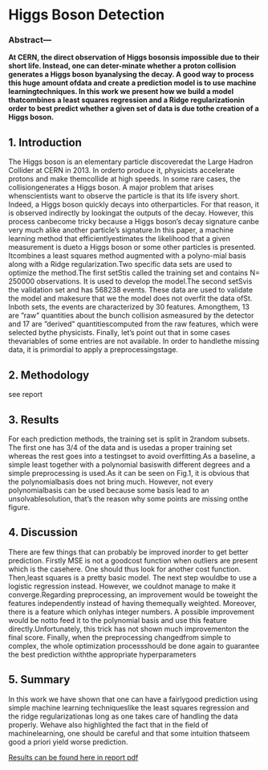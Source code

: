 # Higgs Boson Detection

### Abstract—
**At CERN, the direct observation of Higgs bosonsis impossible due to their short life. Instead, one can deter-minate whether a proton collision generates a Higgs boson byanalysing the decay. A good way to process this huge amount ofdata and create a prediction model is to use machine learningtechniques. In this work we present how we build a model thatcombines a least squares regression and a Ridge regularizationin order to best predict whether a given set of data is due tothe creation of a Higgs boson.**

## 1. Introduction
The  Higgs  boson  is  an  elementary  particle  discoveredat  the  Large  Hadron  Collider  at  CERN  in  2013.  In  orderto  produce  it,  physicists  accelerate  protons  and  make  themcollide  at  high  speeds.  In  some  rare  cases,  the  collisiongenerates a Higgs boson. A major problem that arises whenscientists  want  to  observe  the  particle  is  that  its  life  isvery short. Indeed, a Higgs boson quickly decays into otherparticles. For that reason, it is observed indirectly by lookingat  the  outputs  of  the  decay.  However,  this  process  canbecome tricky because a Higgs boson’s decay signature canbe very much alike another particle’s signature.In  this  paper,  a  machine  learning  method  that  efficientlyestimates  the  likelihood  that  a  given  measurement  is  dueto  a  Higgs  boson  or  some  other  particles  is  presented.  Itcombines a least squares method augmented with a polyno-mial basis along with a Ridge regularization.Two  specific  data  sets  are  used  to  optimize  the  method.The  first  setStis  called  the  training  set  and  contains N= 250000 observations. It is used to develop the model.The  second  setSvis  the  validation  set  and  has  568238 events. These data are used to validate the model and makesure  that  we  the  model  does  not  overfit  the  data  ofSt.  Inboth sets, the events are characterized by 30 features. Amongthem,  13  are  ”raw”  quantities  about  the  bunch  collision  asmeasured  by  the  detector  and  17  are  ”derived”  quantitiescomputed  from  the  raw  features,  which  were  selected  bythe physicists. Finally, let’s point out that in some cases thevariables of some entries are not available. In order to handlethe  missing  data,  it  is  primordial  to  apply  a  preprocessingstage.

## 2. Methodology
see report

## 3. Results
For each prediction methods, the training set is split in 2random subsets. The first one has 3/4 of the data and is usedas a proper training set whereas the rest goes into a testingset to avoid overfitting.As a baseline, a simple least together with a polynomial basiswith  different  degrees  and  a  simple  preprocessing  is  used.As it can be seen on Fig.1, it is obvious that the polynomialbasis does not bring much. However, not every polynomialbasis can be used because some basis lead to an unsolvablesolution, that’s the reason why some points are missing onthe figure.  

## 4. Discussion
There  are  few  things  that  can  probably  be  improved  inorder  to  get  better  prediction.  Firstly  MSE  is  not  a  goodcost  function  when  outliers  are  present  which  is  the  casehere. One should thus look for another cost function. Then,least  squares  is  a  pretty  basic  model.  The  next  step  wouldbe  to  use  a  logistic  regression  instead.  However,  we  couldnot manage to make it converge.Regarding   preprocessing,   an   improvement   would   be   toweight  the  features  independently  instead  of  having  themequally  weighted.  Moreover,  there  is  a  feature  which  onlyhas integer numbers. A possible improvement would be notto feed it to the polynomial basis and use this feature directly.Unfortunately, this trick has not shown much improvementon the final score. Finally, when the preprocessing changedfrom  simple  to  complex,  the  whole  optimization  processshould be done again to guarantee the best prediction withthe appropriate hyperparameters

## 5. Summary
In  this  work  we  have  shown  that  one  can  have  a  fairlygood  prediction  using  simple  machine  learning  techniqueslike the least squares regression and the ridge regularizationas long as one takes care of handling the data properly. Wehave  also  highlighted  the  fact  that  in  the  field  of  machinelearning, one should be careful and that some intuition thatseem good a priori yield worse prediction.

[Results can be found here in report pdf](HiggsBoson_detection/report/bazinga-submission.pdf)

